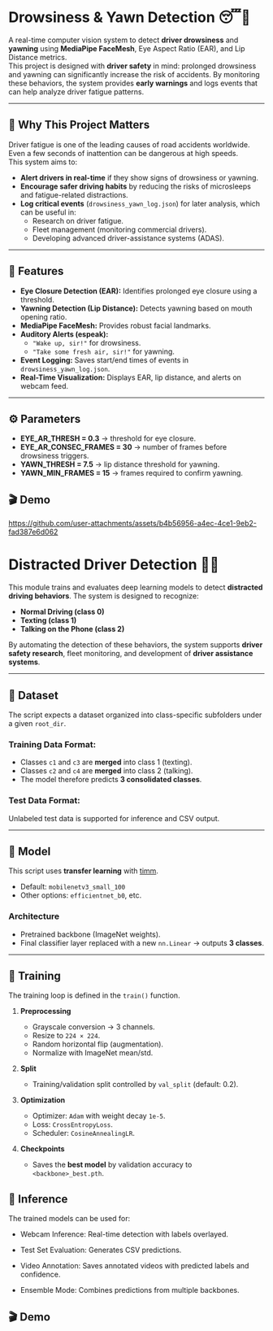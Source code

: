# Drowsiness & Yawn Detection 😴🛑  

A real-time computer vision system to detect **driver drowsiness** and **yawning** using **MediaPipe FaceMesh**, Eye Aspect Ratio (EAR), and Lip Distance metrics.  
This project is designed with **driver safety** in mind: prolonged drowsiness and yawning can significantly increase the risk of accidents. By monitoring these behaviors, the system provides **early warnings** and logs events that can help analyze driver fatigue patterns.  

---

## 🚗 Why This Project Matters  
Driver fatigue is one of the leading causes of road accidents worldwide. Even a few seconds of inattention can be dangerous at high speeds.  
This system aims to:  
- **Alert drivers in real-time** if they show signs of drowsiness or yawning.  
- **Encourage safer driving habits** by reducing the risks of microsleeps and fatigue-related distractions.  
- **Log critical events** (`drowsiness_yawn_log.json`) for later analysis, which can be useful in:  
  - Research on driver fatigue.  
  - Fleet management (monitoring commercial drivers).  
  - Developing advanced driver-assistance systems (ADAS).  

---

## 🔹 Features  
- **Eye Closure Detection (EAR):** Identifies prolonged eye closure using a threshold.  
- **Yawning Detection (Lip Distance):** Detects yawning based on mouth opening ratio.  
- **MediaPipe FaceMesh:** Provides robust facial landmarks.  
- **Auditory Alerts (espeak):**  
  - `"Wake up, sir!"` for drowsiness.  
  - `"Take some fresh air, sir!"` for yawning.  
- **Event Logging:** Saves start/end times of events in `drowsiness_yawn_log.json`.  
- **Real-Time Visualization:** Displays EAR, lip distance, and alerts on webcam feed.  

---

## ⚙️ Parameters
- **EYE_AR_THRESH = 0.3** → threshold for eye closure.
- **EYE_AR_CONSEC_FRAMES = 30** → number of frames before drowsiness triggers.
- **YAWN_THRESH = 7.5** → lip distance threshold for yawning.
- **YAWN_MIN_FRAMES = 15** → frames required to confirm yawning.


## 🎬 Demo

https://github.com/user-attachments/assets/b4b56956-a4ec-4ce1-9eb2-fad387e6d062


# Distracted Driver Detection 📱🚗  

This module trains and evaluates deep learning models to detect **distracted driving behaviors**. The system is designed to recognize:  
- **Normal Driving (class 0)**  
- **Texting (class 1)**  
- **Talking on the Phone (class 2)**  

By automating the detection of these behaviors, the system supports **driver safety research**, fleet monitoring, and development of **driver assistance systems**.  

---

## 🔹 Dataset  

The script expects a dataset organized into class-specific subfolders under a given `root_dir`.  

### Training Data Format:  

- Classes `c1` and `c3` are **merged** into class 1 (texting).  
- Classes `c2` and `c4` are **merged** into class 2 (talking).  
- The model therefore predicts **3 consolidated classes**.  

### Test Data Format:  

Unlabeled test data is supported for inference and CSV output.  

---

## 🔹 Model  

This script uses **transfer learning** with [timm](https://github.com/rwightman/pytorch-image-models).  
- Default: `mobilenetv3_small_100`  
- Other options: `efficientnet_b0`, etc.  

### Architecture  
- Pretrained backbone (ImageNet weights).  
- Final classifier layer replaced with a new `nn.Linear` → outputs **3 classes**.  

---

## 🔹 Training  

The training loop is defined in the `train()` function.  

1. **Preprocessing**  
   - Grayscale conversion → 3 channels.  
   - Resize to `224 × 224`.  
   - Random horizontal flip (augmentation).  
   - Normalize with ImageNet mean/std.  

2. **Split**  
   - Training/validation split controlled by `val_split` (default: 0.2).  

3. **Optimization**  
   - Optimizer: `Adam` with weight decay `1e-5`.  
   - Loss: `CrossEntropyLoss`.  
   - Scheduler: `CosineAnnealingLR`.  

4. **Checkpoints**  
   - Saves the **best model** by validation accuracy to `<backbone>_best.pth`.  

## 🔹 Inference
The trained models can be used for:

- Webcam Inference: Real-time detection with labels overlayed.

- Test Set Evaluation: Generates CSV predictions.

- Video Annotation: Saves annotated videos with predicted labels and confidence.

- Ensemble Mode: Combines predictions from multiple backbones.

## 🎬 Demo

























